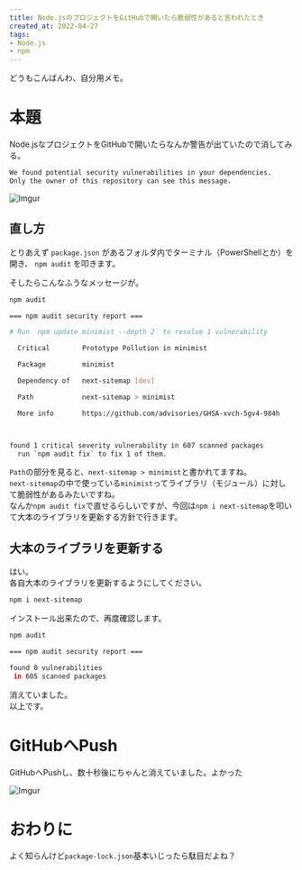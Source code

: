 ```yaml
---
title: Node.jsのプロジェクトをGitHubで開いたら脆弱性があると言われたとき
created_at: 2022-04-27
tags:
- Node.js
- npm
---
```


どうもこんばんわ、自分用メモ。

# 本題
Node.jsなプロジェクトをGitHubで開いたらなんか警告が出ていたので消してみる。

```bash
We found potential security vulnerabilities in your dependencies.
Only the owner of this repository can see this message.
```

![Imgur](https://imgur.com/9yLmNje.png)

## 直し方

とりあえず `package.json` があるフォルダ内でターミナル（PowerShellとか）を開き、 `npm audit` を叩きます。  

そしたらこんなふうなメッセージが。
```bash
npm audit

=== npm audit security report ===

# Run  npm update minimist --depth 2  to resolve 1 vulnerability

  Critical        Prototype Pollution in minimist

  Package         minimist

  Dependency of   next-sitemap [dev]

  Path            next-sitemap > minimist

  More info       https://github.com/advisories/GHSA-xvch-5gv4-984h



found 1 critical severity vulnerability in 607 scanned packages
  run `npm audit fix` to fix 1 of them.

```
`Path`の部分を見ると、`next-sitemap > minimist`と書かれてますね。  
`next-sitemap`の中で使っている`minimist`ってライブラリ（モジュール）に対して脆弱性があるみたいですね。  
なんか`npm audit fix`で直せるらしいですが、今回は`npm i next-sitemap`を叩いて大本のライブラリを更新する方針で行きます。

## 大本のライブラリを更新する
はい。  
各自大本のライブラリを更新するようにしてください。

```bash
npm i next-sitemap
```

インストール出来たので、再度確認します。

```bash
npm audit

=== npm audit security report ===                        

found 0 vulnerabilities
 in 605 scanned packages
```

消えていました。  
以上です。

# GitHubへPush

GitHubへPushし、数十秒後にちゃんと消えていました。よかった

![Imgur](https://imgur.com/zAKmxGs.png)

# おわりに

よく知らんけど`package-lock.json`基本いじったら駄目だよね？